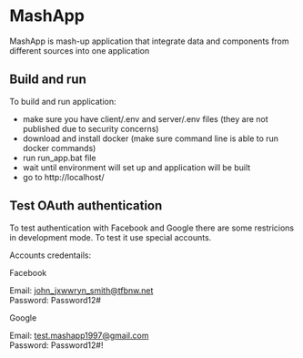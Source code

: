 # MashApp

MashApp is mash-up application that integrate data and components from different sources into one application

## Build and run 

To build and run application:

- make sure you have client/.env and server/.env files (they are not published due to security concerns)
- download and install docker (make sure command line is able to run docker commands)
- run run_app.bat file
- wait until environment will set up and application will be built 
- go to http://localhost/ 

## Test OAuth authentication 

To test authentication with Facebook and Google there are some restricions in development mode. To test it use special accounts. 

Accounts credentails:

Facebook

Email: john_jxwwryn_smith@tfbnw.net
<br />
Password: Password12#

Google

Email: test.mashapp1997@gmail.com
<br />
Password: Password12#!

